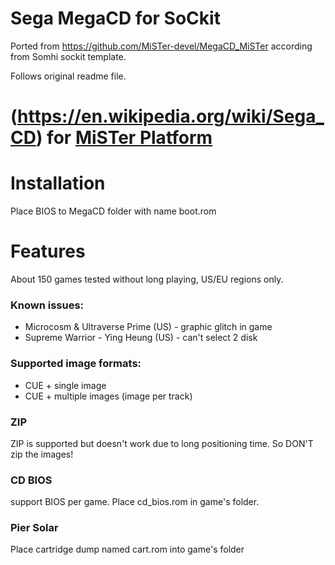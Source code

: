 # Sega MegaCD for SoCkit
Ported from https://github.com/MiSTer-devel/MegaCD_MiSTer according from Somhi sockit template.

Follows original readme file.

# (https://en.wikipedia.org/wiki/Sega_CD) for [MiSTer Platform](https://github.com/MiSTer-devel/Main_MiSTer/wiki)

# Installation
Place BIOS to MegaCD folder with name boot.rom

# Features
About 150 games tested without long playing, US/EU regions only.

### Known issues:
- Microcosm & Ultraverse Prime (US) - graphic glitch in game
- Supreme Warrior - Ying Heung (US) - can't select 2 disk

### Supported image formats:
- CUE + single image
- CUE + multiple images (image per track)

### ZIP
ZIP is supported but doesn't work due to long positioning time.
So DON'T zip the images!

### CD BIOS
support BIOS per game. Place cd_bios.rom in game's folder.

### Pier Solar
Place cartridge dump named cart.rom into game's folder
